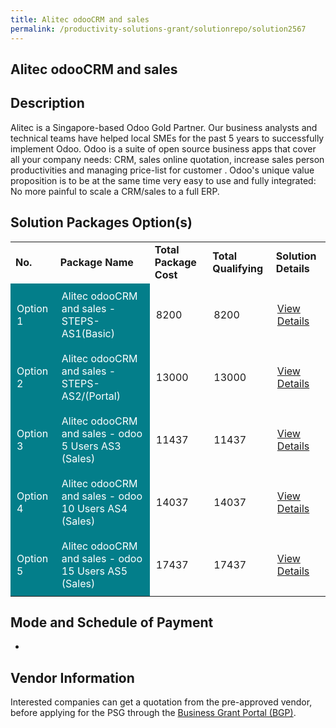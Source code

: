 ```yaml
---
title: Alitec odooCRM and sales
permalink: /productivity-solutions-grant/solutionrepo/solution2567
---
```


## Alitec odooCRM and sales

## Description

Alitec is a Singapore-based Odoo Gold Partner. Our business analysts and technical teams have helped local SMEs for the past 5 years to successfully implement Odoo. Odoo is a suite of open source business apps that cover all your company needs: CRM, sales online quotation, increase sales person productivities and managing price-list for customer . Odoo's unique value proposition is to be at the same time very easy to use and fully integrated: No more painful to scale a CRM/sales to a full ERP.

## Solution Packages Option(s)

<table>
<tr>
<td><b>No.</b></td>
<td><b>Package Name</b></td>
<td><b>Total Package Cost</b></td>
<td><b>Total Qualifying</b></td>
<td><b>Solution Details</b></td>
</tr>
<tr>
<td style='padding: 10px; background-color: #037E8A; color: #FFFFFF;'>Option 1</td>
<td style='padding: 10px; background-color: #037E8A; color: #FFFFFF;'>Alitec odooCRM and sales - STEPS-AS1(Basic)</td>
<td style='padding: 10px;'>8200</td>
<td style='padding: 10px;'>8200</td>
<td style='padding: 10px;'><a href='https://www.gobusiness.gov.sg/images/psg/Alitec_20200759_Desensitised_Annex_3_Part_1.pdf' target='_blank'>View Details</a></td>
</tr>
<tr>
<td style='padding: 10px; background-color: #037E8A; color: #FFFFFF;'>Option 2</td>
<td style='padding: 10px; background-color: #037E8A; color: #FFFFFF;'>Alitec odooCRM and sales - STEPS-AS2/(Portal)</td>
<td style='padding: 10px;'>13000</td>
<td style='padding: 10px;'>13000</td>
<td style='padding: 10px;'><a href='https://www.gobusiness.gov.sg/images/psg/Alitec_20200759_Desensitised_Annex_3_Part_2.pdf' target='_blank'>View Details</a></td>
</tr>
<tr>
<td style='padding: 10px; background-color: #037E8A; color: #FFFFFF;'>Option 3</td>
<td style='padding: 10px; background-color: #037E8A; color: #FFFFFF;'>Alitec odooCRM and sales - odoo 5 Users AS3 (Sales)</td>
<td style='padding: 10px;'>11437</td>
<td style='padding: 10px;'>11437</td>
<td style='padding: 10px;'><a href='https://www.gobusiness.gov.sg/images/psg/Alitec_20200759_Desensitised_Annex_3_Part_3.pdf' target='_blank'>View Details</a></td>
</tr>
<tr>
<td style='padding: 10px; background-color: #037E8A; color: #FFFFFF;'>Option 4</td>
<td style='padding: 10px; background-color: #037E8A; color: #FFFFFF;'>Alitec odooCRM and sales - odoo 10 Users AS4 (Sales)</td>
<td style='padding: 10px;'>14037</td>
<td style='padding: 10px;'>14037</td>
<td style='padding: 10px;'><a href='https://www.gobusiness.gov.sg/images/psg/Alitec_20200759_Desensitised_Annex_3_Part_4.pdf' target='_blank'>View Details</a></td>
</tr>
<tr>
<td style='padding: 10px; background-color: #037E8A; color: #FFFFFF;'>Option 5</td>
<td style='padding: 10px; background-color: #037E8A; color: #FFFFFF;'>Alitec odooCRM and sales - odoo 15 Users AS5 (Sales)</td>
<td style='padding: 10px;'>17437</td>
<td style='padding: 10px;'>17437</td>
<td style='padding: 10px;'><a href='https://www.gobusiness.gov.sg/images/psg/Alitec_20200759_Desensitised_Annex_3_Part_5.pdf' target='_blank'>View Details</a></td>
</tr>
</table>

## Mode and Schedule of Payment

 - 

## Vendor Information

 

Interested companies can get a quotation from the pre-approved vendor, before applying for the PSG through the <a href='https://www.businessgrants.gov.sg/' target='_blank' rel='noopener'>Business Grant Portal (BGP)</a>.

<script src="/jquery/resize-tables.js"></script>
